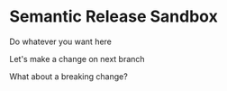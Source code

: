 # Semantic Release Sandbox

Do whatever you want here

Let's make a change on next branch

What about a breaking change?
